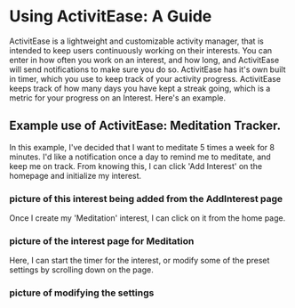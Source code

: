 # Using ActivitEase: A Guide
ActivitEase is a lightweight and customizable activity manager, that is intended to keep users continuously working on their interests. You can enter in how often you work on an interest, and how long, and ActivitEase will send notifications to make sure you do so. ActivitEase has it's own built in timer, which you use to keep track of your activity progress. ActivitEase keeps track of how many days you have kept a streak going, which is  a metric for your progress on an Interest. Here's an example.

## Example use of ActivitEase: Meditation Tracker.

In this example, I've decided that I want to meditate 5 times a week for 8 minutes. I'd like a notification once a day to remind me to meditate, and keep me on track. From knowing this, I can click 'Add Interest' on the homepage and initialize my interest. 

### picture of this interest being added from the AddInterest page

Once I create my 'Meditation' interest, I can click on it from the home page. 

### picture of the interest page for Meditation

Here, I can start the timer for the interest, or modify some of the preset settings by scrolling down on the page.

### picture of modifying the settings 
